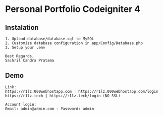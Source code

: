 # Personal Portfolio Codeigniter 4

## Instalation
    1. Upload database/database.sql to MySQL
    2. Customize database configuration in app/Config/Database.php
    3. Setup your .env 

    Best Regards,
    Sachril Candra Pratama

## Demo
    Link:
    https://r1lz.000webhostapp.com | https://r1lz.000webhostapp.com/login
    https://r1lz.tech | https://r1lz.tech/login (NO SSL)

    Account login:
    Email: admin@admin.com - Password: admin 
